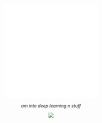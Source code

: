 <p align="center">
<img src="./240815616-7b282ec6-fcc3-4600-90a7-2c3140549f58.gif" width="300">
</p>

<p align="center">
  <em>am into deep learning n stuff</em>
</p>

<p align="center">
  <img src="http://github-profile-summary-cards.vercel.app/api/cards/profile-details?username=mistaluai&theme=github_dark" />
</p>
